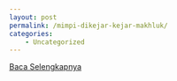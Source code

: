 ```yaml
---
layout: post
permalink: /mimpi-dikejar-kejar-makhluk/
categories:
    - Uncategorized
---
```


[Baca Selengkapnya](/03)